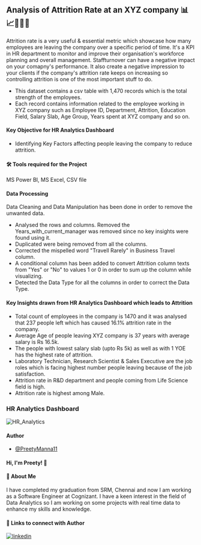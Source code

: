 ## Analysis of Attrition Rate at an XYZ company 📊📈👨🏻‍💻

Attrition rate is a very useful & essential metric which showcase how many employees are leaving the company over a specific period of time. It's a KPI in HR department to monitor and improve their organisation's workforce planning and overall management. Staffturnover can have a negative impact on your comapny's performance. It also create a negative impression to your clients if the company's attrition rate keeps on increasing so controlling attrition is one of the most important stuff to do.

* This dataset contains a csv table with 1,470 records which is the total strength of the employees.
* Each record contains information related to the employee working in XYZ company such as Employee ID, Department, Attrition, Education Field, Salary Slab, Age Group, Years spent at XYZ company and so on.

#### Key Objective for HR Analytics Dashboard

* Identifying Key Factors affecting people leaving the company to reduce attrition.


#### 🛠 Tools required for the Project
MS Power BI, MS Excel, CSV file

#### Data Processing

Data Cleaning and Data Manipulation has been done in order to remove the unwanted data.

* Analysed the rows and columns. Removed the Years_with_current_manager was removed since no key insights were found using it.
* Duplicated were being removed from all the columns.
* Corrected the mispelled word "Travell Rarely" in Business Travel column.
* A conditional column has been added to convert Attrition column texts from "Yes" or "No" to values 1 or 0 in order to sum up the column while visualizing.
* Detected the Data Type for all the columns in order to correct the Data Type.


#### Key Insights drawn from HR Analytics Dashboard which leads to Attrition

* Total count of employees in the company is 1470 and it was analysed that 237 people left which has caused 16.1% attrition rate in the company.
* Average Age of people leaving XYZ company is 37 years with average salary is Rs 16.5k.
* The people with lowest salary slab (upto Rs 5k) as well as with 1 YOE  has the highest rate of attrition.
* Laboratory Technician, Research Scientist & Sales Executive are the job roles which is facing highest number people leaving because of the job satisfaction.
* Attrition rate in R&D department and people coming from Life Science field is high.
* Attrition rate is highest among Male.

### HR Analytics Dashboard

![HR_Analytics](https://user-images.githubusercontent.com/61684282/229077453-0935fa09-54b1-4fa2-b00c-4837f7d31616.png)

#### Author
- [@PreetyManna11](https://github.com/PreetyManna11)


#### Hi, I'm Preety! 👋

#### 🚀 About Me
I have completed my graduation from SRM, Chennai and now I am working as a Software Engineer at Cognizant. I have a keen interest in the field of Data Analytics so I am working on some projects with real time data to enhance my skills and knowledge.

#### 🔗 Links to connect with Author
[![linkedin](https://img.shields.io/badge/linkedin-0A66C2?style=for-the-badge&logo=linkedin&logoColor=white)](https://www.linkedin.com/in/preety-manna-687a73194/) 


